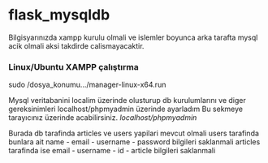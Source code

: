 # flask_mysqldb

Bilgisyarınızda xampp kurulu olmali ve islemler boyunca arka tarafta mysql acik olmali aksi takdirde calismayacaktir.

### Linux/Ubuntu XAMPP çalıştırma
sudo /dosya_konumu.../manager-linux-x64.run 

Mysql veritabanini localim üzerinde olusturup db kurulumlarını ve diger gereksinimleri localhost/phpmyadmin üzerinde ayarladım
Bu sekmeye tarayıcınız üzerinde acabilirsiniz.
*localhost/phpmyadmin*  

Burada db tarafinda articles ve users yapilari mevcut olmali 
users tarafinda bunlara ait
name - email - username - password bilgileri saklanmali 
articles tarafinda ise
email - username - id - article bilgileri saklanmali


